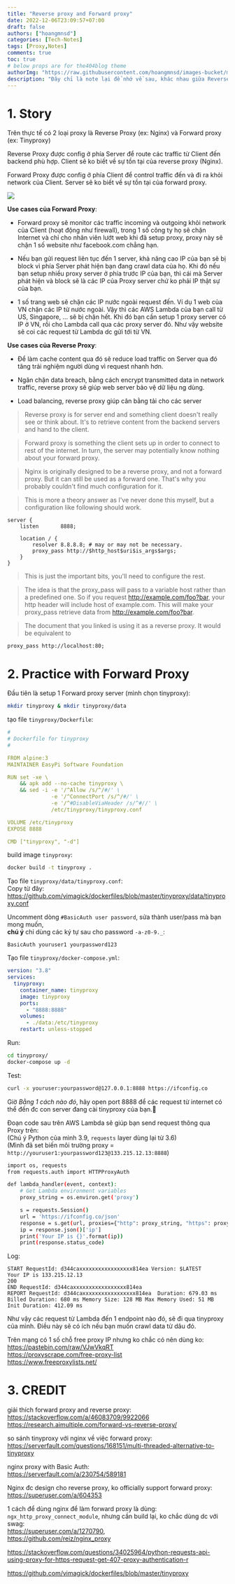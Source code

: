 ```yaml
---
title: "Reverse proxy and Forward proxy"
date: 2022-12-06T23:09:57+07:00
draft: false
authors: ["hoangmnsd"]
categories: [Tech-Notes]
tags: [Proxy,Notes]
comments: true
toc: true
# below props are for the404blog theme
authorImg: "https://raw.githubusercontent.com/hoangmnsd/images-bucket/master/static/images/hoangmsnd-avatar001.jpg"
description: "Đây chỉ là note lại để nhớ về sau, khác nhau giữa Reverse Proxy và Forward Proxy."
---
```


# 1. Story

Trên thực tế có 2 loại proxy là Reverse Proxy (ex: Nginx) và Forward proxy (ex: Tinyproxy)

Reverse Proxy được config ở phía Server để route các traffic từ Client đến backend phù hợp. Client sẽ ko biết về sự tồn tại của reverse proxy (Nginx).

Forward Proxy được config ở phía Client để control traffic đến và đi ra khỏi network của Client. Server sẽ ko biết về sự tồn tại của forward proxy.   

![](https://raw.githubusercontent.com/hoangmnsd/images-bucket/master/static/images/reverse-proxy-forward-proxy.jpg)

**Use cases của Forward Proxy**: 

- Forward proxy sẽ monitor các traffic incoming và outgoing khỏi network của Client (hoạt động như firewall), trong 1 số công ty họ sẽ chặn Internet và chỉ cho nhân viên lướt web khi đã setup proxy, proxy này sẽ chặn 1 số website như facebook.com chẳng hạn.

- Nếu bạn gửi request liên tục đến 1 server, khả năng cao IP của bạn sẽ bị block vì phía Server phát hiện bạn đang crawl data của họ. Khi đó nếu bạn setup nhiều proxy server ở phía trước IP của bạn, thì cái mà Server phát hiện và block sẽ là các IP của Proxy server chứ ko phải IP thật sự của bạn.  

- 1 số trang web sẽ chặn các IP nước ngoài request đến. Ví dụ 1 web của VN chặn các IP từ nước ngoài. Vậy thì các AWS Lambda của bạn call từ US, Singapore, ... sẽ bị chặn hết. Khi đó bạn cần setup 1 proxy server có IP ở VN, rồi cho Lambda call qua các proxy server đó. Như vậy website sẽ coi các request từ Lambda dc gửi tới từ VN.  

**Use cases của Reverse Proxy**: 

- Để làm cache content qua đó sẽ reduce load traffic on Server qua đó tăng trải nghiệm người dùng vì request nhanh hơn.

- Ngăn chặn data breach, bằng cách encrypt transmitted data in network traffic, reverse proxy sẽ giúp web server bảo vệ dữ liệu ng dùng.  

- Load balancing, reverse proxy giúp cân bằng tải cho các server  


> Reverse proxy is for server end and something client doesn't really see or think about. It's to retrieve content from the backend servers and hand to the client. 

> Forward proxy is something the client sets up in order to connect to rest of the internet. In turn, the server may potentially know nothing about your forward proxy.

> Nginx is originally designed to be a reverse proxy, and not a forward proxy. But it can still be used as a forward one. That's why you probably couldn't find much configuration for it.

> This is more a theory answer as I've never done this myself, but a configuration like following should work.

```
server {
    listen       8888;

    location / {
        resolver 8.8.8.8; # may or may not be necessary.
        proxy_pass http://$http_host$uri$is_args$args;
    }
}
```

> This is just the important bits, you'll need to configure the rest.

> The idea is that the proxy_pass will pass to a variable host rather than a predefined one. So if you request http://example.com/foo?bar, your http header will include host of example.com. This will make your proxy_pass retrieve data from http://example.com/foo?bar.

> The document that you linked is using it as a reverse proxy. It would be equivalent to

```
proxy_pass http://localhost:80;
```

# 2. Practice with Forward Proxy

Đầu tiên là setup 1 Forward proxy server (mình chọn tinyproxy):  
```sh
mkdir tinyproxy & mkdir tinyproxy/data
```

tạo file `tinyproxy/Dockerfile`:  
```yml
#
# Dockerfile for tinyproxy
#

FROM alpine:3
MAINTAINER EasyPi Software Foundation

RUN set -xe \
    && apk add --no-cache tinyproxy \
    && sed -i -e '/^Allow /s/^/#/' \
              -e '/^ConnectPort /s/^/#/' \
              -e '/^#DisableViaHeader /s/^#//' \
              /etc/tinyproxy/tinyproxy.conf

VOLUME /etc/tinyproxy
EXPOSE 8888

CMD ["tinyproxy", "-d"]

```
build image `tinyproxy`:  
```sh
docker build -t tinyproxy .
```

Tạo file `tinyproxy/data/tinyproxy.conf`:  
Copy từ đây: https://github.com/vimagick/dockerfiles/blob/master/tinyproxy/data/tinyproxy.conf   

Uncomment dòng `#BasicAuth user password`, sửa thành user/pass mà bạn mong muốn,  
**chú ý** chỉ dùng các ký tự sau cho password `-a-z0-9._`:  
```
BasicAuth youruser1 yourpassword123
```

Tạo file `tinyproxy/docker-compose.yml`:  
```yml
version: "3.8"
services:
  tinyproxy:
    container_name: tinyproxy
    image: tinyproxy
    ports:
      - "8888:8888"
    volumes:
      - ./data:/etc/tinyproxy
    restart: unless-stopped
```

Run:  
```sh
cd tinyproxy/
docker-compose up -d
```

Test:  
```sh
curl -x youruser:yourpassword@127.0.0.1:8888 https://ifconfig.co
```

Giờ *Bằng 1 cách nào đó*, hãy open port 8888 để các request từ internet có thể đến đc con server đang cài tinyproxy của bạn.🤣

Đoạn code sau trên AWS Lambda sẽ giúp bạn send request thông qua Proxy trên:  
(Chú ý Python của mình 3.9, `requests` layer dùng lại từ 3.6)  
(Mình đã set biến môi trường proxy = `http://youruser1:yourpassword123@133.215.12.13:8888`)  
```sh
import os, requests
from requests.auth import HTTPProxyAuth

def lambda_handler(event, context):
    # Get Lambda environment variables
    proxy_string = os.environ.get('proxy')

    s = requests.Session()
    url = 'https://ifconfig.co/json'
    response = s.get(url, proxies={"http": proxy_string, "https": proxy_string}) 
    ip = response.json()['ip']
    print('Your IP is {}'.format(ip))
    print(response.status_code)
```
Log:  
```
START RequestId: d344caxxxxxxxxxxxxxxxxx814ea Version: $LATEST
Your IP is 133.215.12.13
200
END RequestId: d344caxxxxxxxxxxxxxxxxx814ea
REPORT RequestId: d344caxxxxxxxxxxxxxxxxx814ea	Duration: 679.03 ms	Billed Duration: 680 ms	Memory Size: 128 MB	Max Memory Used: 51 MB	Init Duration: 412.09 ms
```

Như vậy các request từ Lambda đến 1 endpoint nào đó, sẽ đi qua tinyproxy của mình. Điều này sẽ có ích nếu bạn muốn crawl data từ dâu đó.  

Trên mạng có 1 số chỗ free proxy IP nhưng ko chắc có nên dùng ko:  
https://pastebin.com/raw/VJwVkqRT  
https://proxyscrape.com/free-proxy-list  
https://www.freeproxylists.net/  


# 3. CREDIT

giải thích forward proxy and reverse proxy:  
https://stackoverflow.com/a/46083709/9922066  
https://research.aimultiple.com/forward-vs-reverse-proxy/  

so sánh tinyproxy với nginx về việc forward proxy:  
https://serverfault.com/questions/168151/multi-threaded-alternative-to-tinyproxy

nginx proxy with Basic Auth:  
https://serverfault.com/a/230754/589181

Nginx đc design cho reverse proxy, ko officially support forward proxy:  
https://superuser.com/a/604353

1 cách để dùng nginx để làm forward proxy là dùng: `ngx_http_proxy_connect_module`, nhưng cần build lại, ko chắc dùng dc với swag:  
https://superuser.com/a/1270790,  
https://github.com/reiz/nginx_proxy

https://stackoverflow.com/questions/34025964/python-requests-api-using-proxy-for-https-request-get-407-proxy-authentication-r

https://github.com/vimagick/dockerfiles/blob/master/tinyproxy